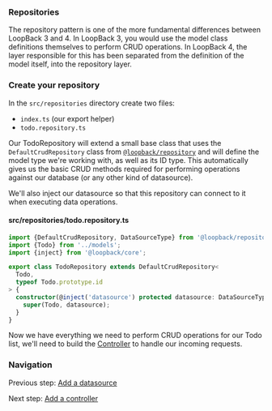 ### Repositories

The repository pattern is one of the more fundamental differences between
LoopBack 3 and 4. In LoopBack 3, you would use the model class definitions themselves
to perform CRUD operations. In LoopBack 4, the layer responsible for this has
been separated from the definition of the model itself, into the repository
layer.

### Create your repository

In the `src/repositories` directory create two files:
- `index.ts` (our export helper)
- `todo.repository.ts`

Our TodoRepository will extend a small base class that uses the
`DefaultCrudRepository` class from
[`@loopback/repository`](https://github.com/strongloop/loopback-next/tree/master/packages/repository)
and will define the model type we're working with, as well as its ID type.
This automatically gives us the basic CRUD methods required for performing
operations against our database (or any other kind of datasource).

We'll also inject our datasource so that this repository can connect to it when
executing data operations.

#### src/repositories/todo.repository.ts
```ts
import {DefaultCrudRepository, DataSourceType} from '@loopback/repository';
import {Todo} from '../models';
import {inject} from '@loopback/core';

export class TodoRepository extends DefaultCrudRepository<
  Todo,
  typeof Todo.prototype.id
> {
  constructor(@inject('datasource') protected datasource: DataSourceType) {
    super(Todo, datasource);
  }
}
```

Now we have everything we need to perform CRUD operations for our Todo list,
we'll need to build the [Controller](controller.md) to handle our incoming
requests.

### Navigation

Previous step: [Add a datasource](datasource.md)

Next step: [Add a controller](controller.md)

